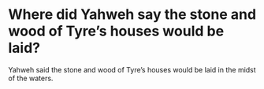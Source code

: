 # Where did Yahweh say the stone and wood of Tyre’s houses would be laid?

Yahweh said the stone and wood of Tyre’s houses would be laid in the midst of the waters.
